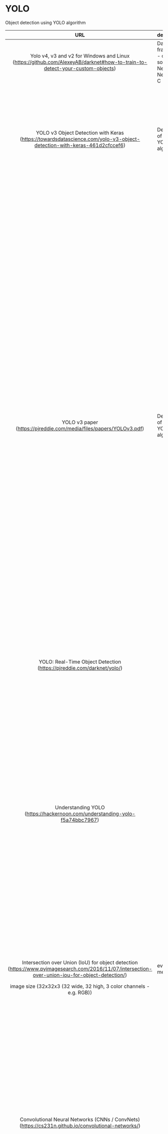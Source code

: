 # YOLO
Object detection using YOLO algorithm

URL  | description | takeaways | 
:---:|:---         |:---     |
Yolo v4, v3 and v2 for Windows and Linux (https://github.com/AlexeyAB/darknet#how-to-train-to-detect-your-custom-objects) | DarkNet framework - open-source Neural Network in C
YOLO v3 Object Detection with Keras (https://towardsdatascience.com/yolo-v3-object-detection-with-keras-461d2cfccef6) | Description of the YOLO v3 algorithm | - The output of the YOLO v3 prediction is in the form of a list of arrays. As YOLO v3 is a multi-scale detection, it is decoded into three different scales in the shape of (13, 13, 225), (26, 26, 225), and (52, 52, 225). <br><br> - Non-Max Suppression (NMS) takes place to filter out in order to get the correct boxes.<br/><br/> - IOU (intersection over Union)<br/>
YOLO v3 paper (https://pjreddie.com/media/files/papers/YOLOv3.pdf)| Description of the YOLO v3 algorithm | - **Bounding Box Prediction :** <br><br>YOLOv3 predicts an objectness score for each boundingbox using logistic regression. This should be 1 if the bound-ing box prior overlaps a ground truth object by more than any  other  bounding  box  prior. <br><br>- **Class prediction** :<br><br> Each box predicts the classes the bounding box may contain using multilabel classification. We do not use a softmaxas we have found it is unnecessary for good performance,instead we simply use independent logistic classifiers. During training we use binary cross-entropy loss for the class predictions. <br><br>Using a softmax imposes the assumption that each box has exactly one class which is often not the case.  A multilabel approach better models the data. <br><br>- **Prediction Across Scales :** <br><br> YOLOv3 predicts boxes at 3 different scales. <br><br> We  just  sort  of  chose  9  clusters  and  3scales  arbitrarily  and  then  divide  up  the  clusters  evenlyacross scales. **These are the 'anchors'** <br/><br/>- **Feature Extractor :** <br/><br/> Our network uses successive 3×3 and 1×1 convolutional layers but now has some shortcut connections as well and is significantly larger.  It has 53 convolutional layers so we call it **Darknet-53** <br/><br/> - **NOTE :** <br/><br/> In the past YOLO struggled with small objects.  However,  now  we  see  a  reversal  in  that  trend.   With  the  new multi-scale predictions we see YOLOv3 has relatively high APs performance. However, **it  has  comparatively  worse performance on medium and larger size objects**
YOLO: Real-Time Object Detection (https://pjreddie.com/darknet/yolo/)| |
Understanding YOLO (https://hackernoon.com/understanding-yolo-f5a74bbc7967)| |- So, to put it simple, you take an image as input, pass it through a neural network that looks similar to a normal CNN, and you get a vector of bounding boxes and class predictions in the output. <br/><br/> -  **The Prediction Vector :** <br/><br/> The first step to understanding YOLO is how it encodes its output. The input image is divided into an S x S grid of cells. For each object that is present on the image, one grid cell is said to be “responsible” for predicting it. That is the cell where the center of the object falls into. <br/><br/> Each grid cell predicts B bounding boxes as well as C class probabilities. The bounding box prediction has 5 components: (x, y, w, h, confidence). The (x, y) coordinates represent the center of the box, relative to the grid cell location (remember that, if the center of the box does not fall inside the grid cell, than this cell is not responsible for it). These coordinates are normalized to fall between 0 and 1. The (w, h) box dimensions are also normalized to [0, 1], relative to the image size. **Let’s look at an example: !!!see the article!!!**
Intersection over Union (IoU) for object detection (https://www.pyimagesearch.com/2016/11/07/intersection-over-union-iou-for-object-detection/)| evaluation metric | An Intersection over Union score > 0.5 is normally considered a “good” prediction.  
image size (32x32x3 (32 wide, 32 high, 3 color channels - e.g. RGB))| | 
Convolutional Neural Networks (CNNs / ConvNets) (https://cs231n.github.io/convolutional-networks/)| | - Regular Neural Nets don’t scale well to full images. In CIFAR-10, images are only of size 32x32x3 (32 wide, 32 high, 3 color channels), so a single fully-connected neuron in a first hidden layer of a regular Neural Network would have 32*32*3 = 3072 weights. **read more in the article** <br/><br/> -3D volumes of neurons. Convolutional Neural Networks take advantage of the fact that the input consists of images and they constrain the architecture in a more sensible way. In particular, unlike a regular Neural Network, the layers of a ConvNet have neurons arranged in 3 dimensions: width, height, depth. **read more in the article** <br/><br/> -**Layers used to build ConvNets** Convolutional Layer, Pooling Layer, and Fully-Connected Layer (exactly as seen in regular Neural Networks). We will stack these layers to form a full ConvNet architecture. **read more in the article** <br/><br/> - Live running neural network: http://cs231n.stanford.edu/
Gradient descent (https://en.wikipedia.org/wiki/Gradient_descent) | |
Anchor Boxes (https://www.youtube.com/watch?v=RTlwl2bv0Tg) | |
The beginner’s guide to implementing YOLOv3 in TensorFlow 2.0 (part-1) (https://machinelearningspace.com/yolov3-tensorflow-2-part-1/) | |  YOLOv3 predicts over 3 different scales detection, so if we feed an image of size 416x 416, it produces 3 different output shape tensor, 13 x 13 x 255, 26 x 26 x 255, and 52 x 52 x 255 <br/><br/>- YOLO applies a single neural network to the whole image and predicts the bounding boxes and class probabilities as well. This makes YOLO a super-fast real-time object detection algorithm.<br/> <br/><br/>- YOLO divides an image into SxS grid cells. Every cell is responsible for detecting an object whose center falls inside.<br/> <br/><br/>- To overcome the overlapping objects whose centers fall in the same grid cell, YOLOv3 uses anchor boxes.<br/> <br/><br/>- To facilitate the prediction across scale, YOLOv3 uses three different numbers of grid cell sizes (13×13), (26×26), and (52×52).<br/> <br/><br/>- A Non-Max Suppression is used to eliminate the overlapping boxes and keep only the accurate one.<br/> 
What’s new in YOLO v3? (https://towardsdatascience.com/yolo-v3-object-detection-53fb7d3bfe6b) | | Larger input resolutions don’t help much in our case, but they might help in detection of images with small objects. On the other hand, larger input resolutions add to inference time. This is a hyper parameter that needs to be tuned depending upon application. <br/><br/>You can experiment with other metrics such as batch size, objectness confidence, and NMS threshold by going to the repo. <br/><br/> 
How to Train YOLOv4 on a Custom Dataset (https://blog.roboflow.com/training-yolov4-on-a-custom-dataset/) | | 
A Gentle Introduction to YOLO v4 for Object detection in Ubuntu 20.04 (https://robocademy.com/2020/05/01/a-gentle-introduction-to-yolo-v4-for-object-detection-in-ubuntu-20-04/) | | List difference of the different YOLO versions + how to setup and run
How to Train Scaled-YOLOv4 to Detect Custom Objects (https://towardsdatascience.com/how-to-train-scaled-yolov4-to-detect-custom-objects-13f9077ebc89) | |
YOLOv4 Tutorial #1  Prerequisites for YOLOv4 Installation in 10 Steps (https://augmentedstartups.medium.com/yolov4-tutorial-1-prerequisites-for-yolov4-installation-in-10-steps-6e7ef571cf4b) | |
Train your own YOLO v3 (https://github.com/AntonMu/TrainYourOwnYOLO) | | 
